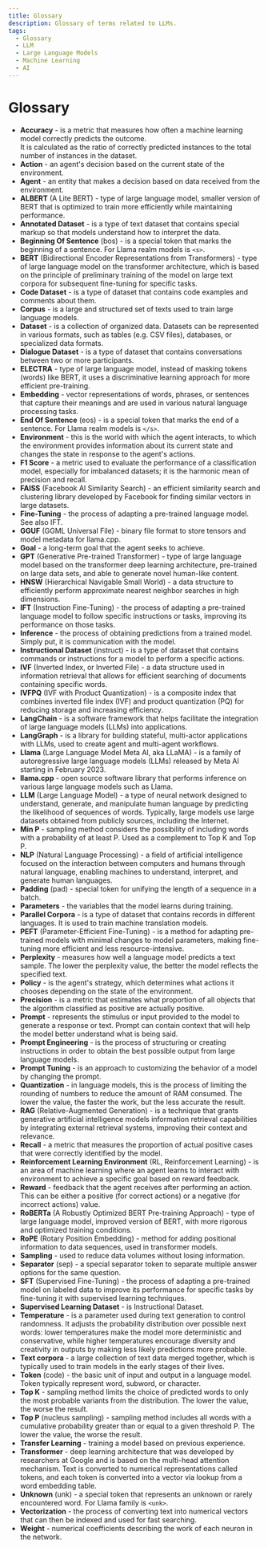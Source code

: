 ```yaml
---
title: Glossary
description: Glossary of terms related to LLMs.
tags:
  - Glossary
  - LLM
  - Large Language Models
  - Machine Learning
  - AI
---
```


# Glossary

* **Accuracy** - is a metric that measures how often a machine learning model correctly predicts the outcome.  
  It is calculated as the ratio of correctly predicted instances to the total number of instances in the dataset.
* **Action** - an agent's decision based on the current state of the environment.
* **Agent** - an entity that makes a decision based on data received from the environment.
* **ALBERT** (A Lite BERT) - type of large language model, smaller version of BERT that is optimized to train more efficiently while maintaining performance.
* **Annotated Dataset** - is a type of text dataset that contains special markup so that models understand how to interpret the data.
* **Beginning Of Sentence** (bos) - is a special token that marks the beginning of a sentence. For Llama realm models is `<s>`.
* **BERT** (Bidirectional Encoder Representations from Transformers) - type of large language model on the transformer architecture, which is based on the principle of preliminary training of the model on large text corpora for subsequent fine-tuning for specific tasks.
* **Code Dataset** - is a type of dataset that contains code examples and comments about them.
* **Corpus** - is a large and structured set of texts used to train large language models.
* **Dataset** - is a collection of organized data. Datasets can be represented in various formats, such as tables (e.g. CSV files), databases, or specialized data formats.
* **Dialogue Dataset** - is a type of dataset that contains conversations between two or more participants.
* **ELECTRA** - type of large language model, instead of masking tokens (words) like BERT, it uses a discriminative learning approach for more efficient pre-training.
* **Embedding** - vector representations of words, phrases, or sentences that capture their meanings and are used in various natural language processing tasks.
* **End Of Sentence** (eos) - is a special token that marks the end of a sentence. For Llama realm models is `</s>`.
* **Environment** - this is the world with which the agent interacts, to which the environment provides information about its current state and changes the state in response to the agent's actions.
* **F1 Score** - a metric used to evaluate the performance of a classification model, especially for imbalanced datasets; it is the harmonic mean of precision and recall.
* **FAISS** (Facebook AI Similarity Search) - an efficient similarity search and clustering library developed by Facebook for finding similar vectors in large datasets.
* **Fine-Tuning** - the process of adapting a pre-trained language model. See also IFT.
* **GGUF** (GGML Universal File) - binary file format to store tensors and model metadata for llama.cpp.
* **Goal** - a long-term goal that the agent seeks to achieve.
* **GPT** (Generative Pre-trained Transformer) - type of large language model based on the transformer deep learning architecture, pre-trained on large data sets, and able to generate novel human-like content.
* **HNSW** (Hierarchical Navigable Small World) - a data structure to efficiently perform approximate nearest neighbor searches in high dimensions.
* **IFT** (Instruction Fine-Tuning) - the process of adapting a pre-trained language model to follow specific instructions or tasks, improving its performance on those tasks.
* **Inference** - the process of obtaining predictions from a trained model. Simply put, it is communication with the model.
* **Instructional Dataset** (instruct) - is a type of dataset that contains commands or instructions for a model to perform a specific actions.
* **IVF** (Inverted Index, or Inverted File) - a data structure used in information retrieval that allows for efficient searching of documents containing specific words.
* **IVFPQ** (IVF with Product Quantization) - is a composite index that combines inverted file index (IVF) and product quantization (PQ) for reducing storage and increasing efficiency.
* **LangChain** - is a software framework that helps facilitate the integration of large language models (LLMs) into applications.
* **LangGraph** - is a library for building stateful, multi-actor applications with LLMs, used to create agent and multi-agent workflows.
* **Llama** (Large Language Model Meta AI, aka LLaMA) - is a family of autoregressive large language models (LLMs) released by Meta AI starting in February 2023.
* **llama.cpp** - open source software library that performs inference on various large language models such as Llama.
* **LLM** (Large Language Model) - a type of neural network designed to understand, generate, and manipulate human language by predicting the likelihood of sequences of words. Typically, large models use large datasets obtained from publicly sources, including the Internet.
* **Min P** - sampling method considers the possibility of including words with a probability of at least P. Used as a complement to Top K and Top P.
* **NLP** (Natural Language Processing) - a field of artificial intelligence focused on the interaction between computers and humans through natural language, enabling machines to understand, interpret, and generate human languages.
* **Padding** (pad) - special token for unifying the length of a sequence in a batch.
* **Parameters** - the variables that the model learns during training.
* **Parallel Corpora** - is a type of dataset that contains records in different languages. It is used to train machine translation models.
* **PEFT** (Parameter-Efficient Fine-Tuning) - is a method for adapting pre-trained models with minimal changes to model parameters, making fine-tuning more efficient and less resource-intensive.
* **Perplexity** - measures how well a language model predicts a text sample. The lower the perplexity value, the better the model reflects the specified text.
* **Policy** - is the agent's strategy, which determines what actions it chooses depending on the state of the environment.
* **Precision** - is a metric that estimates what proportion of all objects that the algorithm classified as positive are actually positive.
* **Prompt** - represents the stimulus or input provided to the model to generate a response or text. Prompt can contain context that will help the model better understand what is being said.
* **Prompt Engineering** - is the process of structuring or creating instructions in order to obtain the best possible output from large language models.
* **Prompt Tuning** - is an approach to customizing the behavior of a model by changing the prompt.
* **Quantization** - in language models, this is the process of limiting the rounding of numbers to reduce the amount of RAM consumed.
  The lower the value, the faster the work, but the less accurate the result.
* **RAG** (Relative-Augmented Generation) - is a technique that grants generative artificial intelligence models information retrieval capabilities by integrating external retrieval systems, improving their context and relevance.
* **Recall** - a metric that measures the proportion of actual positive cases that were correctly identified by the model.
* **Reinforcement Learning Environment** (RL, Reinforcement Learning) - is an area of ​​machine learning where an agent learns to interact with  environment to achieve a specific goal based on reward feedback.
* **Reward** - feedback that the agent receives after performing an action. This can be either a positive (for correct actions) or a negative (for incorrect actions) value.
* **RoBERTa** (A Robustly Optimized BERT Pre-training Approach) - type of large language model, improved version of BERT, with more rigorous and optimized training conditions.
* **RoPE** (Rotary Position Embedding) - method for adding positional information to data sequences, used in transformer models.
* **Sampling** - used to reduce data volumes without losing information.
* **Separator** (sep) - a special separator token to separate multiple answer options for the same question.
* **SFT** (Supervised Fine-Tuning) - the process of adapting a pre-trained model on labeled data to improve its performance for specific tasks by fine-tuning it with supervised learning techniques.
* **Supervised Learning Dataset** - is Instructional Dataset.
* **Temperature** - is a parameter used during text generation to control randomness. It adjusts the probability distribution over possible next words: lower temperatures make the model more deterministic and conservative, while higher temperatures encourage diversity and creativity in outputs by making less likely predictions more probable.
* **Text corpora** - a large collection of text data merged together, which is typically used to train models in the early stages of their lives.
* **Token** (code) - the basic unit of input and output in a language model. Token typically represent word, subword, or character.
* **Top K** - sampling method limits the choice of predicted words to only the most probable variants from the distribution. The lower the value, the worse the result.
* **Top P** (nucleus sampling) - sampling method includes all words with a cumulative probability greater than or equal to a given threshold P. The lower the value, the worse the result.
* **Transfer Learning** - training a model based on previous experience.
* **Transformer** - deep learning architecture that was developed by researchers at Google and is based on the multi-head attention mechanism.
  Text is converted to numerical representations called tokens, and each token is converted into a vector via lookup from a word embedding table.
* **Unknown** (unk) - a special token that represents an unknown or rarely encountered word. For Llama family is `<unk>`.
* **Vectorization** - the process of converting text into numerical vectors that can then be indexed and used for fast searching.
* **Weight** - numerical coefficients describing the work of each neuron in the network.
